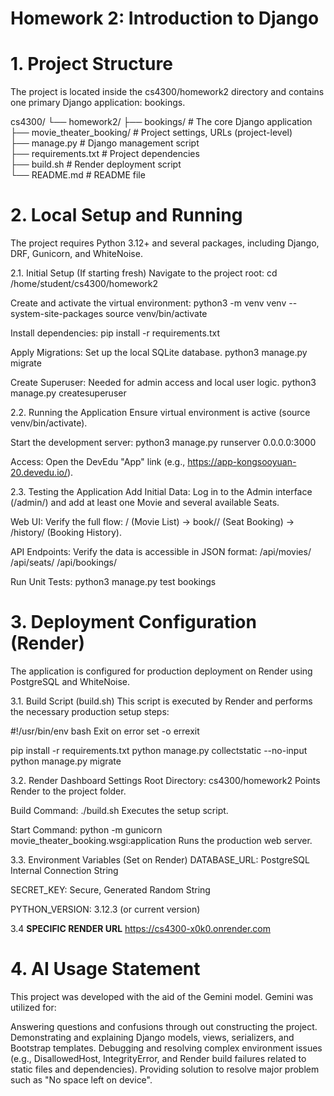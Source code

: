 # Homework 2: Introduction to Django

# 1. Project Structure
The project is located inside the cs4300/homework2 directory and contains one primary Django application: bookings.

cs4300/
└── homework2/
    ├── bookings/              # The core Django application  
    ├── movie_theater_booking/ # Project settings, URLs (project-level)  
    ├── manage.py              # Django management script  
    ├── requirements.txt       # Project dependencies  
    ├── build.sh               # Render deployment script  
    └── README.md              # README file  
# 2. Local Setup and Running
The project requires Python 3.12+ and several packages, including Django, DRF, Gunicorn, and WhiteNoise.

2.1. Initial Setup (If starting fresh)
Navigate to the project root:
cd /home/student/cs4300/homework2  

Create and activate the virtual environment:
python3 -m venv venv --system-site-packages
source venv/bin/activate

Install dependencies:
pip install -r requirements.txt

Apply Migrations: Set up the local SQLite database.
python3 manage.py migrate

Create Superuser: Needed for admin access and local user logic.
python3 manage.py createsuperuser

2.2. Running the Application
Ensure virtual environment is active (source venv/bin/activate).

Start the development server:
python3 manage.py runserver 0.0.0.0:3000

Access: Open the DevEdu "App" link (e.g., https://app-kongsooyuan-20.devedu.io/).

2.3. Testing the Application
Add Initial Data: Log in to the Admin interface (/admin/) and add at least one Movie and several available Seats.

Web UI: Verify the full flow: / (Movie List) -> book/<id>/ (Seat Booking) -> /history/ (Booking History).

API Endpoints: Verify the data is accessible in JSON format:
/api/movies/
/api/seats/
/api/bookings/

Run Unit Tests:
python3 manage.py test bookings

# 3. Deployment Configuration (Render)
The application is configured for production deployment on Render using PostgreSQL and WhiteNoise.

3.1. Build Script (build.sh)
This script is executed by Render and performs the necessary production setup steps:

#!/usr/bin/env bash
Exit on error
set -o errexit

pip install -r requirements.txt
python manage.py collectstatic --no-input
python manage.py migrate

3.2. Render Dashboard Settings
Root Directory: cs4300/homework2
Points Render to the project folder.

Build Command: ./build.sh
Executes the setup script.

Start Command: python -m gunicorn movie_theater_booking.wsgi:application
Runs the production web server.

3.3. Environment Variables (Set on Render)
DATABASE_URL: PostgreSQL Internal Connection String

SECRET_KEY: Secure, Generated Random String

PYTHON_VERSION: 3.12.3 (or current version)

3.4 **SPECIFIC RENDER URL**
https://cs4300-x0k0.onrender.com

# 4. AI Usage Statement
This project was developed with the aid of the Gemini model. Gemini was utilized for:

Answering questions and confusions through out constructing the project.
Demonstrating and explaining Django models, views, serializers, and Bootstrap templates.
Debugging and resolving complex environment issues (e.g., DisallowedHost, IntegrityError, and Render build failures related to static files and dependencies).
Providing solution to resolve major problem such as "No space left on device".
